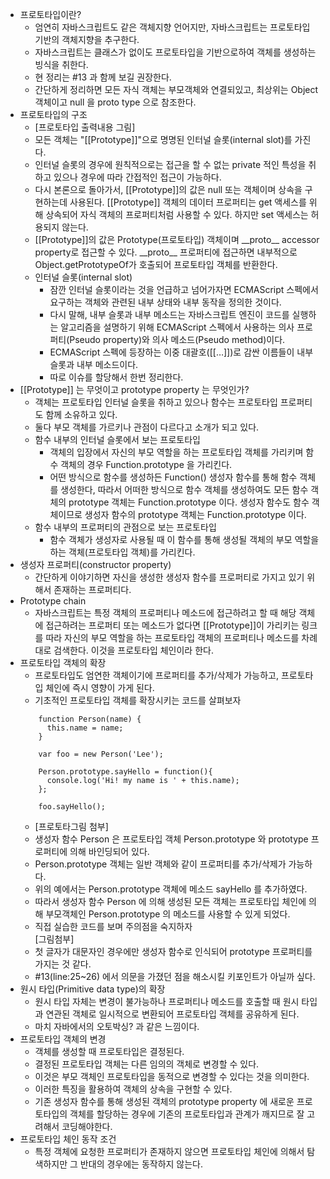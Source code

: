 * 프로토타입이란?
    * 엄연히 자바스크립트도 같은 객체지향 언어지만, 자바스크립트는 프로토타입 기반의 객체지향을 추구한다.
    * 자바스크립트는 클래스가 없이도 프로토타입을 기반으로하여 객체를 생성하는 빙식을 취한다.
    * 현 정리는 #13 과 함께 보길 권장한다.
    * 간단하게 정리하면 모든 자식 객체는 부모객체와 연결되있고, 최상위는 Object 객체이고 null 을 proto type 으로 참조한다.
* 프로토타입의 구조
    * [프로토타입 출력내용 그림]
    * 모든 객체는 "[[Prototype]]"으로 명명된 인터널 슬롯(internal slot)를 가진다.
    * 인터널 슬롯의 경우에 원칙적으로는 접근을 할 수 없는 private 적인 특성을 취하고 있으나 경우에 따라 간접적인 접근이 가능하다.
    * 다시 본론으로 돌아가서, [[Prototype]]의 값은 null 또는 객체이며 상속을 구현하는데 사용된다. [[Prototype]] 객체의 데이터 프로퍼티는 get 액세스를 위해 상속되어 자식 객체의 프로퍼티처럼 사용할 수 있다. 하지만 set 액세스는 허용되지 않는다.
    * [[Prototype]]의 값은 Prototype(프로토타입) 객체이며 \_\_proto\_\_ accessor property로 접근할 수 있다. \_\_proto\_\_ 프로퍼티에 접근하면 내부적으로 Object.getPrototypeOf가 호출되어 프로토타입 객체를 반환한다.     
    * 인터널 슬롯(internal slot)
        * 잠깐 인터널 슬롯이라는 것을 언급하고 넘어가자면 ECMAScript 스펙에서 요구하는 객체와 관련된 내부 상태와 내부 동작을 정의한 것이다. 
        * 다시 말해, 내부 슬롯과 내부 메소드는 자바스크립트 엔진이 코드를 실행하는 알고리즘을 설명하기 위해 ECMAScript 스펙에서 사용하는 의사 프로퍼티(Pseudo property)와 의사 메소드(Pseudo method)이다. 
        * ECMAScript 스펙에 등장하는 이중 대괄호([[…]])로 감싼 이름들이 내부 슬롯과 내부 메소드이다.
        * 따로 이슈를 할당해서 한번 정리한다.
* [[Prototype]] 는 무엇이고 prototype property 는 무엇인가?
    * 객체는 프로토타입 인터널 슬롯을 취하고 있으나 함수는 프로토타입 프로퍼티도 함께 소유하고 있다.
    * 둘다 부모 객체를 가르키나 관점이 다르다고 소개가 되고 있다.
    * 함수 내부의 인터널 슬롯에서 보는 프로토타입
        * 객체의 입장에서 자신의 부모 역할을 하는 프로토타입 객체를 가리키며 함수 객체의 경우 Function.prototype 을 가리킨다. 
        * 어떤 방식으로 함수를 생성하든 Function() 생성자 함수를 통해 함수 객체를 생성한다, 따라서 어떠한 방식으로 함수 객체를 생성하여도 모든 함수 객체의 prototype 객체는 Function.prototype 이다. 생성자 함수도 함수 객체이므로 생성자 함수의 prototype 객체는 Function.prototype 이다.
    * 함수 내부의 프로퍼티의 관점으로 보는 프로토타입
        * 함수 객체가 생성자로 사용될 때 이 함수를 통해 생성될 객체의 부모 역할을 하는 객체(프로토타입 객체)를 가리킨다.
* 생성자 프로퍼티(constructor property)
    * 간단하게 이야기하면 자신을 생성한 생성자 함수를 프로퍼티로 가지고 있기 위해서 존재하는 프로퍼티다.
* Prototype chain
    * 자바스크립트는 특정 객체의 프로퍼티나 메소드에 접근하려고 할 때 해당 객체에 접근하려는 프로퍼티 또는 메소드가 없다면 [[Prototype]]이 가리키는 링크를 따라 자신의 부모 역할을 하는 프로토타입 객체의 프로퍼티나 메소드를 차례대로 검색한다. 이것을 프로토타입 체인이라 한다.
* 프로토타입 객체의 확장
    * 프로토타입도 엄연한 객체이기에 프로퍼티를 추가/삭제가 가능하고, 프로토타입 체인에 즉시 영향이 가게 된다.
    * 기초적인 프로토타입 객체를 확장시키는 코드를 살펴보자
    ```
        function Person(name) {
          this.name = name;
        }
        
        var foo = new Person('Lee');
        
        Person.prototype.sayHello = function(){
          console.log('Hi! my name is ' + this.name);
        };
        
        foo.sayHello();    
    ```
    * \[프로토타그림 첨부\]
    * 생성자 함수 Person 은 프로토타입 객체 Person.prototype 와 prototype 프로퍼티에 의해 바인딩되어 있다. 
    * Person.prototype 객체는 일반 객체와 같이 프로퍼티를 추가/삭제가 가능하다. 
    * 위의 예에서는 Person.prototype 객체에 메소드 sayHello 를 추가하였다. 
    * 따라서 생성자 함수 Person 에 의해 생성된 모든 객체는 프로토타입 체인에 의해 부모객체인 Person.prototype 의 메소드를 사용할 수 있게 되었다.
    * 직접 실습한 코드를 보며 주의점을 숙지하자   
    [그림첨부]
    * 첫 글자가 대문자인 경우에만 생성자 함수로 인식되어 prototype 프로퍼티를 가지는 것 같다. 
    * #13(line:25~26) 에서 의문을 가졌던 점을 해소시킬 키포인트가 아닐까 싶다.    
* 원시 타입(Primitive data type)의 확장
    * 원시 타입 자체는 변경이 불가능하나 프로퍼티나 메소드를 호출할 때 원시 타입과 연관된 객체로 일시적으로 변환되어 프로토타입 객체를 공유하게 된다.
    * 마치 자바에서의 오토박싱? 과 같은 느낌이다.                         
* 프로토타입 객체의 변경
    * 객체를 생성할 때 프로토타입은 결정된다. 
    * 결정된 프로토타입 객체는 다른 임의의 객체로 변경할 수 있다. 
    * 이것은 부모 객체인 프로토타입을 동적으로 변경할 수 있다는 것을 의미한다. 
    * 이러한 특징을 활용하여 객체의 상속을 구현할 수 있다.
    * 기존 생성자 함수를 통해 생성된 객체의 prototype property 에 새로운 프로토타입의 객체를 할당하는 경우에 기존의 프로토타입과 관계가 깨지므로 잘 고려해서 코딩해야한다.
* 프로토타입 체인 동작 조건
    * 특정 객체에 요청한 프로퍼티가 존재하지 않으면 프로토타입 체인에 의해서 탐색하지만 그 반대의 경우에는 동작하지 않는다.        
      